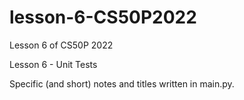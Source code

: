 # lesson-6-CS50P2022
Lesson 6 of CS50P 2022

Lesson 6 - Unit Tests

Specific (and short) notes and titles written in main.py.
